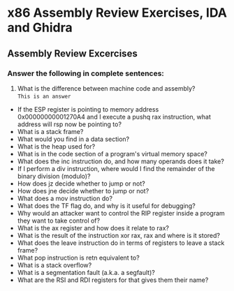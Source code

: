 # x86 Assembly Review Exercises, IDA and Ghidra

## Assembly Review Excercises
### Answer the following in complete sentences:

1. What is the difference between machine code and assembly?   
`This is an answer`
- If the ESP register is pointing to memory address 0x00000000001270A4 and I execute a pushq rax instruction, what address will rsp now be pointing to?
- What is a stack frame?
- What would you find in a data section?
- What is the heap used for?
- What is in the code section of a program's virtual memory space?
- What does the inc instruction do, and how many operands does it take?
- If I perform a div instruction, where would I find the remainder of the binary division (modulo)?
- How does jz decide whether to jump or not?
- How does jne decide whether to jump or not?
- What does a mov instruction do?
- What does the TF flag do, and why is it useful for debugging?
- Why would an attacker want to control the RIP register inside a program they want to take control of?
- What is the ax register and how does it relate to rax?
- What is the result of the instruction xor rax, rax and where is it stored?
- What does the leave instruction do in terms of registers to leave a stack frame?
- What pop instruction is retn equivalent to?
- What is a stack overflow?
- What is a segmentation fault (a.k.a. a segfault)?
- What are the RSI and RDI registers for that gives them their name?
  
